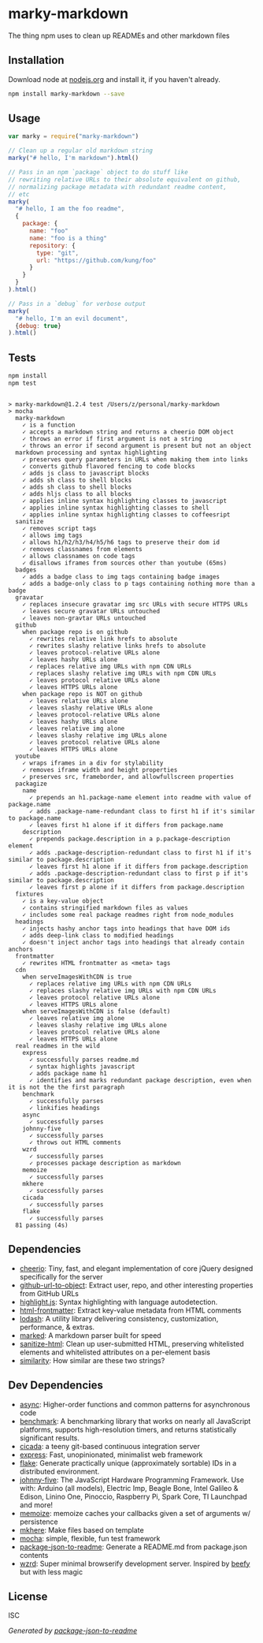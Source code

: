 # marky-markdown 

The thing npm uses to clean up READMEs and other markdown files

## Installation

Download node at [nodejs.org](http://nodejs.org) and install it, if you haven't already.

```sh
npm install marky-markdown --save
```

## Usage

```js
var marky = require("marky-markdown")

// Clean up a regular old markdown string
marky("# hello, I'm markdown").html()

// Pass in an npm `package` object to do stuff like
// rewriting relative URLs to their absolute equivalent on github,
// normalizing package metadata with redundant readme content,
// etc
marky(
  "# hello, I am the foo readme",
  {
    package: {
      name: "foo"
      name: "foo is a thing"
      repository: {
        type: "git",
        url: "https://github.com/kung/foo"
      }
    }
  }
).html()

// Pass in a `debug` for verbose output
marky(
  "# hello, I'm an evil document",
  {debug: true}
).html()

```

## Tests

```sh
npm install
npm test
```
```

> marky-markdown@1.2.4 test /Users/z/personal/marky-markdown
> mocha
  marky-markdown
    ✓ is a function 
    ✓ accepts a markdown string and returns a cheerio DOM object 
    ✓ throws an error if first argument is not a string 
    ✓ throws an error if second argument is present but not an object 
  markdown processing and syntax highlighting
    ✓ preserves query parameters in URLs when making them into links 
    ✓ converts github flavored fencing to code blocks 
    ✓ adds js class to javascript blocks 
    ✓ adds sh class to shell blocks 
    ✓ adds sh class to shell blocks 
    ✓ adds hljs class to all blocks 
    ✓ applies inline syntax highlighting classes to javascript 
    ✓ applies inline syntax highlighting classes to shell 
    ✓ applies inline syntax highlighting classes to coffeesript 
  sanitize
    ✓ removes script tags 
    ✓ allows img tags 
    ✓ allows h1/h2/h3/h4/h5/h6 tags to preserve their dom id 
    ✓ removes classnames from elements 
    ✓ allows classnames on code tags 
    ✓ disallows iframes from sources other than youtube (65ms)
  badges
    ✓ adds a badge class to img tags containing badge images 
    ✓ adds a badge-only class to p tags containing nothing more than a badge 
  gravatar
    ✓ replaces insecure gravatar img src URLs with secure HTTPS URLs 
    ✓ leaves secure gravatar URLs untouched 
    ✓ leaves non-gravtar URLs untouched 
  github
    when package repo is on github
      ✓ rewrites relative link hrefs to absolute 
      ✓ rewrites slashy relative links hrefs to absolute 
      ✓ leaves protocol-relative URLs alone 
      ✓ leaves hashy URLs alone 
      ✓ replaces relative img URLs with npm CDN URLs 
      ✓ replaces slashy relative img URLs with npm CDN URLs 
      ✓ leaves protocol relative URLs alone 
      ✓ leaves HTTPS URLs alone 
    when package repo is NOT on github
      ✓ leaves relative URLs alone 
      ✓ leaves slashy relative URLs alone 
      ✓ leaves protocol-relative URLs alone 
      ✓ leaves hashy URLs alone 
      ✓ leaves relative img alone 
      ✓ leaves slashy relative img URLs alone 
      ✓ leaves protocol relative URLs alone 
      ✓ leaves HTTPS URLs alone 
  youtube
    ✓ wraps iframes in a div for stylability 
    ✓ removes iframe width and height properties 
    ✓ preserves src, frameborder, and allowfullscreen properties 
  packagize
    name
      ✓ prepends an h1.package-name element into readme with value of package.name 
      ✓ adds .package-name-redundant class to first h1 if it's similar to package.name 
      ✓ leaves first h1 alone if it differs from package.name 
    description
      ✓ prepends package.description in a p.package-description element 
      ✓ adds .package-description-redundant class to first h1 if it's similar to package.description 
      ✓ leaves first h1 alone if it differs from package.description 
      ✓ adds .package-description-redundant class to first p if it's similar to package.description 
      ✓ leaves first p alone if it differs from package.description 
  fixtures
    ✓ is a key-value object 
    ✓ contains stringified markdown files as values 
    ✓ includes some real package readmes right from node_modules 
  headings
    ✓ injects hashy anchor tags into headings that have DOM ids 
    ✓ adds deep-link class to modified headings 
    ✓ doesn't inject anchor tags into headings that already contain anchors 
  frontmatter
    ✓ rewrites HTML frontmatter as <meta> tags 
  cdn
    when serveImagesWithCDN is true
      ✓ replaces relative img URLs with npm CDN URLs 
      ✓ replaces slashy relative img URLs with npm CDN URLs 
      ✓ leaves protocol relative URLs alone 
      ✓ leaves HTTPS URLs alone 
    when serveImagesWithCDN is false (default)
      ✓ leaves relative img alone 
      ✓ leaves slashy relative img URLs alone 
      ✓ leaves protocol relative URLs alone 
      ✓ leaves HTTPS URLs alone 
  real readmes in the wild
    express
      ✓ successfully parses readme.md 
      ✓ syntax highlights javascript 
      ✓ adds package name h1 
      ✓ identifies and marks redundant package description, even when it is not the the first paragraph 
    benchmark
      ✓ successfully parses 
      ✓ linkifies headings 
    async
      ✓ successfully parses 
    johnny-five
      ✓ successfully parses 
      ✓ throws out HTML comments 
    wzrd
      ✓ successfully parses 
      ✓ processes package description as markdown 
    memoize
      ✓ successfully parses 
    mkhere
      ✓ successfully parses 
    cicada
      ✓ successfully parses 
    flake
      ✓ successfully parses 
  81 passing (4s)

```

## Dependencies

- [cheerio](https://github.com/cheeriojs/cheerio): Tiny, fast, and elegant implementation of core jQuery designed specifically for the server
- [github-url-to-object](https://github.com/zeke/github-url-to-object): Extract user, repo, and other interesting properties from GitHub URLs
- [highlight.js](https://github.com/isagalaev/highlight.js): Syntax highlighting with language autodetection.
- [html-frontmatter](https://github.com/zeke/html-frontmatter): Extract key-value metadata from HTML comments
- [lodash](https://github.com/lodash/lodash): A utility library delivering consistency, customization, performance, &amp; extras.
- [marked](https://github.com/chjj/marked): A markdown parser built for speed
- [sanitize-html](https://github.com/punkave/sanitize-html): Clean up user-submitted HTML, preserving whitelisted elements and whitelisted attributes on a per-element basis
- [similarity](https://github.com/zeke/similarity): How similar are these two strings?

## Dev Dependencies

- [async](https://github.com/caolan/async): Higher-order functions and common patterns for asynchronous code
- [benchmark](https://github.com/bestiejs/benchmark.js): A benchmarking library that works on nearly all JavaScript platforms, supports high-resolution timers, and returns statistically significant results.
- [cicada](https://github.com/substack/cicada): a teeny git-based continuous integration server
- [express](https://github.com/strongloop/express): Fast, unopinionated, minimalist web framework
- [flake](https://github.com/chilts/flake): Generate practically unique (approximately sortable) IDs in a distributed environment.
- [johnny-five](https://github.com/rwldrn/johnny-five): The JavaScript Hardware Programming Framework. Use with: Arduino (all models), Electric Imp, Beagle Bone, Intel Galileo &amp; Edison, Linino One, Pinoccio, Raspberry Pi, Spark Core, TI Launchpad and more!
- [memoize](https://github.com/stagas/memoize): memoize caches your callbacks given a set of arguments w/ persistence
- [mkhere](https://github.com/sanusart/mkhere): Make files based on template
- [mocha](https://github.com/mochajs/mocha): simple, flexible, fun test framework
- [package-json-to-readme](https://github.com/zeke/package-json-to-readme): Generate a README.md from package.json contents
- [wzrd](https://github.com/maxogden/wzrd): Super minimal browserify development server. Inspired by [beefy](http://npmjs.org/beefy) but with less magic


## License

ISC

_Generated by [package-json-to-readme](https://github.com/zeke/package-json-to-readme)_
